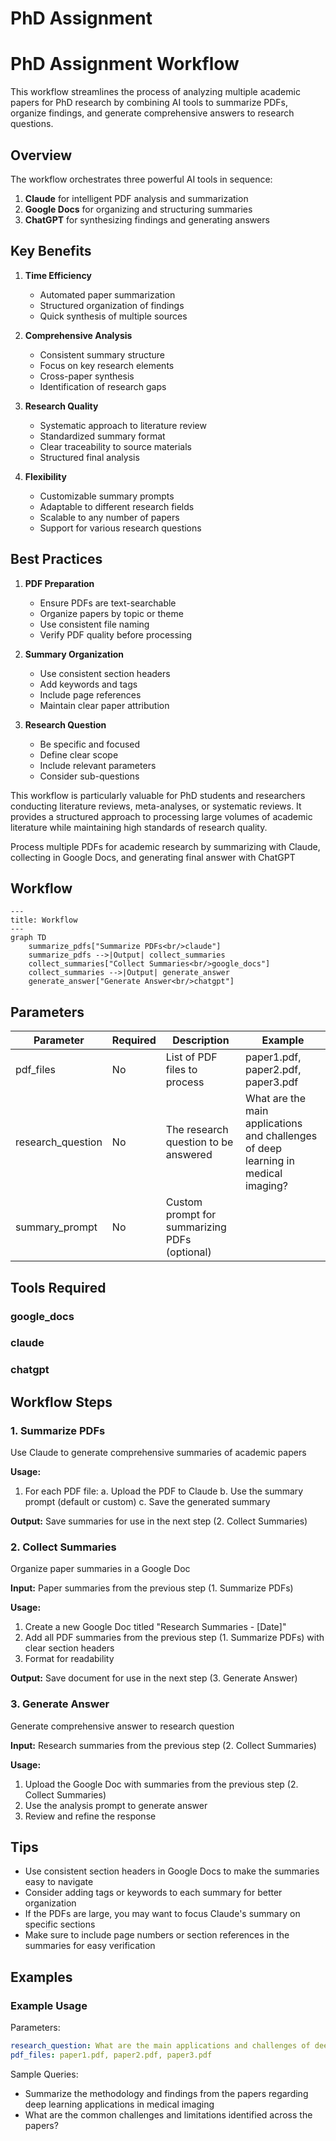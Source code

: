 # PhD Assignment

# PhD Assignment Workflow

This workflow streamlines the process of analyzing multiple academic papers for PhD research by combining AI tools to summarize PDFs, organize findings, and generate comprehensive answers to research questions.

## Overview

The workflow orchestrates three powerful AI tools in sequence:

1. **Claude** for intelligent PDF analysis and summarization
2. **Google Docs** for organizing and structuring summaries
3. **ChatGPT** for synthesizing findings and generating answers

## Key Benefits

1. **Time Efficiency**
   - Automated paper summarization
   - Structured organization of findings
   - Quick synthesis of multiple sources

2. **Comprehensive Analysis**
   - Consistent summary structure
   - Focus on key research elements
   - Cross-paper synthesis
   - Identification of research gaps

3. **Research Quality**
   - Systematic approach to literature review
   - Standardized summary format
   - Clear traceability to source materials
   - Structured final analysis

4. **Flexibility**
   - Customizable summary prompts
   - Adaptable to different research fields
   - Scalable to any number of papers
   - Support for various research questions

## Best Practices

1. **PDF Preparation**
   - Ensure PDFs are text-searchable
   - Organize papers by topic or theme
   - Use consistent file naming
   - Verify PDF quality before processing

2. **Summary Organization**
   - Use consistent section headers
   - Add keywords and tags
   - Include page references
   - Maintain clear paper attribution

3. **Research Question**
   - Be specific and focused
   - Define clear scope
   - Include relevant parameters
   - Consider sub-questions

This workflow is particularly valuable for PhD students and researchers conducting literature reviews, meta-analyses, or systematic reviews. It provides a structured approach to processing large volumes of academic literature while maintaining high standards of research quality.


Process multiple PDFs for academic research by summarizing with Claude, collecting in Google Docs, and generating final answer with ChatGPT

## Workflow

```mermaid
---
title: Workflow
---
graph TD
    summarize_pdfs["Summarize PDFs<br/>claude"]
    summarize_pdfs -->|Output| collect_summaries
    collect_summaries["Collect Summaries<br/>google_docs"]
    collect_summaries -->|Output| generate_answer
    generate_answer["Generate Answer<br/>chatgpt"]

```

## Parameters

| Parameter | Required | Description | Example |
|-----------|----------|-------------|----------|
| pdf_files | No | List of PDF files to process | paper1.pdf, paper2.pdf, paper3.pdf |
| research_question | No | The research question to be answered | What are the main applications and challenges of deep learning in medical imaging? |
| summary_prompt | No | Custom prompt for summarizing PDFs (optional) |  |


## Tools Required

### google_docs


### claude


### chatgpt




## Workflow Steps
### 1. Summarize PDFs

Use Claude to generate comprehensive summaries of academic papers

**Usage:**
1. For each PDF file:
   a. Upload the PDF to Claude
   b. Use the summary prompt (default or custom)
   c. Save the generated summary


**Output:** Save summaries for use in the next step (2. Collect Summaries)

### 2. Collect Summaries

Organize paper summaries in a Google Doc

**Input:** Paper summaries from the previous step (1. Summarize PDFs)

**Usage:**
1. Create a new Google Doc titled "Research Summaries - [Date]"
2. Add all PDF summaries from the previous step (1. Summarize PDFs) with clear section headers
3. Format for readability


**Output:** Save document for use in the next step (3. Generate Answer)

### 3. Generate Answer

Generate comprehensive answer to research question

**Input:** Research summaries from the previous step (2. Collect Summaries)

**Usage:**
1. Upload the Google Doc with summaries from the previous step (2. Collect Summaries)
2. Use the analysis prompt to generate answer
3. Review and refine the response


## Tips

- Use consistent section headers in Google Docs to make the summaries easy to navigate
- Consider adding tags or keywords to each summary for better organization
- If the PDFs are large, you may want to focus Claude's summary on specific sections
- Make sure to include page numbers or section references in the summaries for easy verification

## Examples

### Example Usage

Parameters:
```yaml
research_question: What are the main applications and challenges of deep learning in medical imaging?
pdf_files: paper1.pdf, paper2.pdf, paper3.pdf
```

Sample Queries:
- Summarize the methodology and findings from the papers regarding deep learning applications in medical imaging
- What are the common challenges and limitations identified across the papers?

